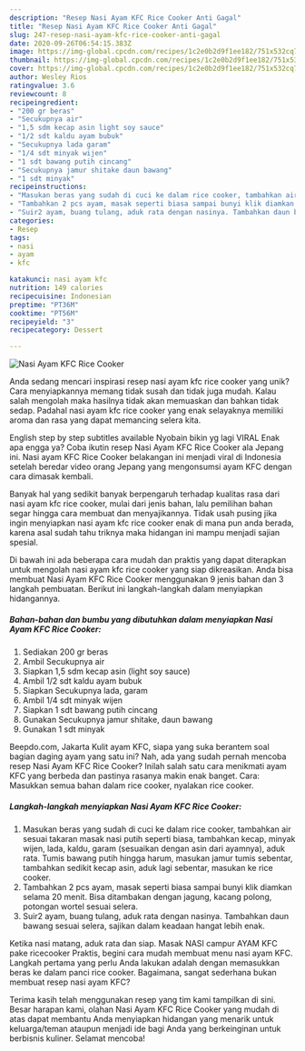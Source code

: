 ```yaml
---
description: "Resep Nasi Ayam KFC Rice Cooker Anti Gagal"
title: "Resep Nasi Ayam KFC Rice Cooker Anti Gagal"
slug: 247-resep-nasi-ayam-kfc-rice-cooker-anti-gagal
date: 2020-09-26T06:54:15.383Z
image: https://img-global.cpcdn.com/recipes/1c2e0b2d9f1ee182/751x532cq70/nasi-ayam-kfc-rice-cooker-foto-resep-utama.jpg
thumbnail: https://img-global.cpcdn.com/recipes/1c2e0b2d9f1ee182/751x532cq70/nasi-ayam-kfc-rice-cooker-foto-resep-utama.jpg
cover: https://img-global.cpcdn.com/recipes/1c2e0b2d9f1ee182/751x532cq70/nasi-ayam-kfc-rice-cooker-foto-resep-utama.jpg
author: Wesley Rios
ratingvalue: 3.6
reviewcount: 8
recipeingredient:
- "200 gr beras"
- "Secukupnya air"
- "1,5 sdm kecap asin light soy sauce"
- "1/2 sdt kaldu ayam bubuk"
- "Secukupnya lada garam"
- "1/4 sdt minyak wijen"
- "1 sdt bawang putih cincang"
- "Secukupnya jamur shitake daun bawang"
- "1 sdt minyak"
recipeinstructions:
- "Masukan beras yang sudah di cuci ke dalam rice cooker, tambahkan air sesuai takaran masak nasi putih seperti biasa, tambahkan kecap, minyak wijen, lada, kaldu, garam (sesuaikan dengan asin dari ayamnya), aduk rata. Tumis bawang putih hingga harum, masukan jamur tumis sebentar, tambahkan sedikit kecap asin, aduk lagi sebentar, masukan ke rice cooker."
- "Tambahkan 2 pcs ayam, masak seperti biasa sampai bunyi klik diamkan selama 20 menit. Bisa ditambakan dengan jagung, kacang polong, potongan wortel sesuai selera."
- "Suir2 ayam, buang tulang, aduk rata dengan nasinya. Tambahkan daun bawang sesuai selera, sajikan dalam keadaan hangat lebih enak."
categories:
- Resep
tags:
- nasi
- ayam
- kfc

katakunci: nasi ayam kfc 
nutrition: 149 calories
recipecuisine: Indonesian
preptime: "PT36M"
cooktime: "PT56M"
recipeyield: "3"
recipecategory: Dessert

---
```



![Nasi Ayam KFC Rice Cooker](https://img-global.cpcdn.com/recipes/1c2e0b2d9f1ee182/751x532cq70/nasi-ayam-kfc-rice-cooker-foto-resep-utama.jpg)

Anda sedang mencari inspirasi resep nasi ayam kfc rice cooker yang unik? Cara menyiapkannya memang tidak susah dan tidak juga mudah. Kalau salah mengolah maka hasilnya tidak akan memuaskan dan bahkan tidak sedap. Padahal nasi ayam kfc rice cooker yang enak selayaknya memiliki aroma dan rasa yang dapat memancing selera kita.

English step by step subtitles available Nyobain bikin yg lagi VIRAL Enak apa engga ya? Coba ikutin resep Nasi Ayam KFC Rice Cooker ala Jepang ini. Nasi ayam KFC Rice Cooker belakangan ini menjadi viral di Indonesia setelah beredar video orang Jepang yang mengonsumsi ayam KFC dengan cara dimasak kembali.

Banyak hal yang sedikit banyak berpengaruh terhadap kualitas rasa dari nasi ayam kfc rice cooker, mulai dari jenis bahan, lalu pemilihan bahan segar hingga cara membuat dan menyajikannya. Tidak usah pusing jika ingin menyiapkan nasi ayam kfc rice cooker enak di mana pun anda berada, karena asal sudah tahu triknya maka hidangan ini mampu menjadi sajian spesial.


Di bawah ini ada beberapa cara mudah dan praktis yang dapat diterapkan untuk mengolah nasi ayam kfc rice cooker yang siap dikreasikan. Anda bisa membuat Nasi Ayam KFC Rice Cooker menggunakan 9 jenis bahan dan 3 langkah pembuatan. Berikut ini langkah-langkah dalam menyiapkan hidangannya.

<!--inarticleads1-->

##### Bahan-bahan dan bumbu yang dibutuhkan dalam menyiapkan Nasi Ayam KFC Rice Cooker:

1. Sediakan 200 gr beras
1. Ambil Secukupnya air
1. Siapkan 1,5 sdm kecap asin (light soy sauce)
1. Ambil 1/2 sdt kaldu ayam bubuk
1. Siapkan Secukupnya lada, garam
1. Ambil 1/4 sdt minyak wijen
1. Siapkan 1 sdt bawang putih cincang
1. Gunakan Secukupnya jamur shitake, daun bawang
1. Gunakan 1 sdt minyak


Beepdo.com, Jakarta Kulit ayam KFC, siapa yang suka berantem soal bagian daging ayam yang satu ini? Nah, ada yang sudah pernah mencoba resep Nasi Ayam KFC Rice Cooker? Inilah salah satu cara menikmati ayam KFC yang berbeda dan pastinya rasanya makin enak banget. Cara: Masukkan semua bahan dalam rice cooker, nyalakan rice cooker. 

<!--inarticleads2-->

##### Langkah-langkah menyiapkan Nasi Ayam KFC Rice Cooker:

1. Masukan beras yang sudah di cuci ke dalam rice cooker, tambahkan air sesuai takaran masak nasi putih seperti biasa, tambahkan kecap, minyak wijen, lada, kaldu, garam (sesuaikan dengan asin dari ayamnya), aduk rata. Tumis bawang putih hingga harum, masukan jamur tumis sebentar, tambahkan sedikit kecap asin, aduk lagi sebentar, masukan ke rice cooker.
1. Tambahkan 2 pcs ayam, masak seperti biasa sampai bunyi klik diamkan selama 20 menit. Bisa ditambakan dengan jagung, kacang polong, potongan wortel sesuai selera.
1. Suir2 ayam, buang tulang, aduk rata dengan nasinya. Tambahkan daun bawang sesuai selera, sajikan dalam keadaan hangat lebih enak.


Ketika nasi matang, aduk rata dan siap. Masak NASI campur AYAM KFC pake ricecooker Praktis, begini cara mudah membuat menu nasi ayam KFC. Langkah pertama yang perlu Anda lakukan adalah dengan memasukkan beras ke dalam panci rice cooker. Bagaimana, sangat sederhana bukan membuat resep nasi ayam KFC? 

Terima kasih telah menggunakan resep yang tim kami tampilkan di sini. Besar harapan kami, olahan Nasi Ayam KFC Rice Cooker yang mudah di atas dapat membantu Anda menyiapkan hidangan yang menarik untuk keluarga/teman ataupun menjadi ide bagi Anda yang berkeinginan untuk berbisnis kuliner. Selamat mencoba!
